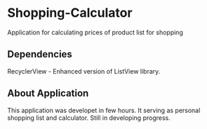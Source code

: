 # Shopping-Calculator
Application for calculating prices of product list for shopping

## Dependencies
RecyclerView - Enhanced version of ListView library.

## About Application
This application was developet in few hours. It serving as personal shopping list and calculator. Still in developing progress.
